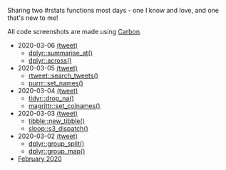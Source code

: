 Sharing two #rstats functions most days - one I know and love, and one that's new to me!

All code screenshots are made using [Carbon](https://carbon.now.sh/).

* 2020-03-06 [(tweet)](https://twitter.com/sharlagelfand/status/1236025221586579459)
    * [dplyr::summarise_at()](https://github.com/sharlagelfand/twofunctionsmostdays/tree/master/2020/03/06#dplyrsummarise_at---i-know-this-one)
    * [dplyr::across()](https://github.com/sharlagelfand/twofunctionsmostdays/tree/master/2020/03/06#dplyracross---new-to-me)
* 2020-03-05 [(tweet)](https://twitter.com/sharlagelfand/status/1235566811350958080)
    * [rtweet::search_tweets()](https://github.com/sharlagelfand/twofunctionsmostdays/tree/master/2020/03/05#rtweetsearch_tweets---i-know-this-one)
    * [purrr::set_names()](https://github.com/sharlagelfand/twofunctionsmostdays/tree/master/2020/03/05#purrrset_names---new-to-me)
* 2020-03-04 [(tweet)](https://twitter.com/sharlagelfand/status/1235327420246487040)
    * [tidyr::drop_na()](https://github.com/sharlagelfand/twofunctionsmostdays/tree/master/2020/03/04#tidyrdrop_na---i-know-this-one)
    * [magrittr::set_colnames()](https://github.com/sharlagelfand/twofunctionsmostdays/tree/master/2020/03/04#magrittrset_colnames---new-to-me)
* 2020-03-03 [(tweet)](https://twitter.com/sharlagelfand/status/1234957922389700615)
    * [tibble::new_tibble()](https://github.com/sharlagelfand/twofunctionsmostdays/tree/master/2020/03/03#tibblenew_tibble---i-know-this-one)
    * [sloop::s3_dispatch()](https://github.com/sharlagelfand/twofunctionsmostdays/tree/master/2020/03/03#sloops3_dispatch---new-to-me)
* 2020-03-02 [(tweet)](https://twitter.com/sharlagelfand/status/1234604638122520578)
    * [dplyr::group_split()](https://github.com/sharlagelfand/twofunctionsmostdays/tree/master/2020/03/02#dplyrgroup_split---i-know-this-one)
    * [dplyr::group_map()](https://github.com/sharlagelfand/twofunctionsmostdays/tree/master/2020/03/02#dplyrgroup_map---new-to-me)
* [February 2020](https://github.com/sharlagelfand/twofunctionsmostdays/tree/master/2020/02)
